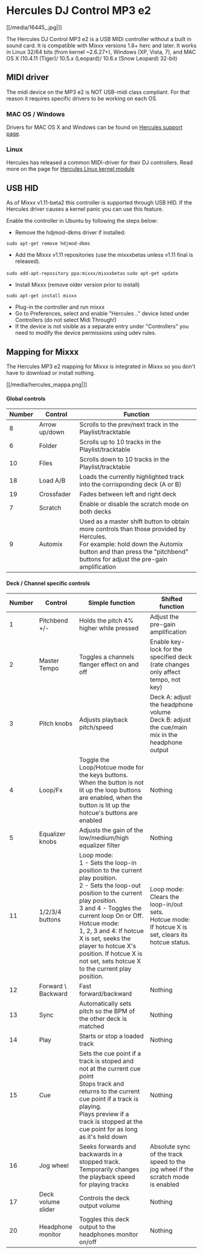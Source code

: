 # Hercules DJ Control MP3 e2

[[/media/16445_.jpg|]]

The Hercules DJ Control MP3 e2 is a USB MIDI controller without a built
in sound card. It is compatible with Mixxx versions 1.8+ herc and later.
It works in Linux 32/64 bits (from kernel \~2.6.27+), Windows (XP,
Vista, 7), and MAC OS X (10.4.11 (Tiger)/ 10.5.x (Leopard)/ 10.6.x (Snow
Leopard) 32-bit)

## MIDI driver

The midi device on the MP3 e2 is NOT USB-midi class compliant. For that
reason it requires specific drivers to be working on each OS.

### MAC OS / Windows

Drivers for MAC OS X and Windows can be found on [Hercules support
page](http://ts.hercules.com/eng/index.php?pg=view_files&gid=17&fid=61&pid=241&cid=1).

### Linux

Hercules has released a common MIDI-driver for their DJ controllers.
Read more on the page for [Hercules Linux kernel
module](Hercules%20Linux%20kernel%20module)

## USB HID

As of Mixxx v1.11-beta2 this controller is supported through USB HID. If
the Hercules driver causes a kernel panic you can use this feature.

Enable the controller in Ubuntu by following the steps below:

  - Remove the hdjmod-dkms driver if installed:

`sudo apt-get remove hdjmod-dkms`

  - Add the Mixxx v1.11 repositories (use the mixxxbetas unless v1.11
    final is released). 

`sudo add-apt-repository ppa:mixxx/mixxxbetas` `sudo apt-get update`

  - Install Mixxx (remove older version prior to install)

`sudo apt-get install mixxx`

  - Plug-in the controller and run mixxx
  - Go to Preferences, select and enable "Hercules .." device listed
    under Controllers (do not select Midi Through\!)
  - If the device is not visible as a separate entry under "Controllers"
    you need to modify the device permissions using udev rules.

## Mapping for Mixxx

The Hercules MP3 e2 mapping for Mixxx is integrated in Mixxx so you
don't have to download or install nothing.

[[/media/hercules_mappa.png|]]

#### Global controls

<table>
<thead>
<tr class="header">
<th>Number</th>
<th>Control</th>
<th>Function</th>
</tr>
</thead>
<tbody>
<tr class="odd">
<td>8</td>
<td>Arrow up/down</td>
<td>Scrolls to the prev/next track in the Playlist/tracktable</td>
</tr>
<tr class="even">
<td>6</td>
<td>Folder</td>
<td>Scrolls up to 10 tracks in the Playlist/tracktable</td>
</tr>
<tr class="odd">
<td>10</td>
<td>Files</td>
<td>Scrolls down to 10 tracks in the Playlist/tracktable</td>
</tr>
<tr class="even">
<td>18</td>
<td>Load A/B</td>
<td>Loads the currently highlighted track into the corrisponding deck (A or B)</td>
</tr>
<tr class="odd">
<td>19</td>
<td>Crossfader</td>
<td>Fades between left and right deck</td>
</tr>
<tr class="even">
<td>7</td>
<td>Scratch</td>
<td>Enable or disable the scratch mode on both decks</td>
</tr>
<tr class="odd">
<td>9</td>
<td>Automix</td>
<td>Used as a master shift button to obtain more controls than those provided by Hercules.<br />
For example: hold down the Automix button and than press the "pitchbend" buttons for adjust the pre-gain amplification</td>
</tr>
</tbody>
</table>

#### Deck / Channel specific controls

<table>
<thead>
<tr class="header">
<th>Number</th>
<th>Control</th>
<th>Simple function</th>
<th>Shifted function</th>
</tr>
</thead>
<tbody>
<tr class="odd">
<td>1</td>
<td>Pitchbend +/-</td>
<td>Holds the pitch 4% higher while pressed</td>
<td>Adjust the pre-gain amplification</td>
</tr>
<tr class="even">
<td>2</td>
<td>Master Tempo</td>
<td>Toggles a channels flanger effect on and off</td>
<td>Enable key-lock for the specified deck (rate changes only affect tempo, not key)</td>
</tr>
<tr class="odd">
<td>3</td>
<td>Pitch knobs</td>
<td>Adjusts playback pitch/speed</td>
<td>Deck A: adjust the headphone volume<br />
Deck B: adjust the cue/main mix in the headphone output</td>
</tr>
<tr class="even">
<td>4</td>
<td>Loop/Fx</td>
<td>Toggle the Loop/Hotcue mode for the keys buttons.<br />
When the button is not lit up the loop buttons are enabled, when the button is lit up the hotcue's buttons are enabled</td>
<td>Nothing</td>
</tr>
<tr class="odd">
<td>5</td>
<td>Equalizer knobs</td>
<td>Adjusts the gain of the low/medium/high equalizer filter</td>
<td>Nothing</td>
</tr>
<tr class="even">
<td>11</td>
<td>1/2/3/4 buttons</td>
<td>Loop mode:<br />
1 - Sets the loop-in position to the current play position.<br />
2 - Sets the loop-out position to the current play position.<br />
3 and 4 - Toggles the current loop On or Off.<br />
Hotcue mode:<br />
1, 2, 3 and 4: If hotcue X is set, seeks the player to hotcue X's position. If hotcue X is not set, sets hotcue X to the current play position.</td>
<td>Loop mode:<br />
Clears the loop-in/out sets.<br />
Hotcue mode:<br />
If hotcue X is set, clears its hotcue status.</td>
</tr>
<tr class="odd">
<td>12</td>
<td>Forward \ Backward</td>
<td>Fast forward/backward</td>
<td>Nothing</td>
</tr>
<tr class="even">
<td>13</td>
<td>Sync</td>
<td>Automatically sets pitch so the BPM of the other deck is matched</td>
<td>Nothing</td>
</tr>
<tr class="odd">
<td>14</td>
<td>Play</td>
<td>Starts or stop a loaded track</td>
<td>Nothing</td>
</tr>
<tr class="even">
<td>15</td>
<td>Cue</td>
<td>Sets the cue point if a track is stoped and not at the current cue point<br />
Stops track and returns to the current cue point if a track is playing.<br />
Plays preview if a track is stopped at the cue point for as long as it's held down</td>
<td>Nothing</td>
</tr>
<tr class="odd">
<td>16</td>
<td>Jog wheel</td>
<td>Seeks forwards and backwards in a stopped track.<br />
Temporarily changes the playback speed for playing tracks</td>
<td>Absolute sync of the track speed to the jog wheel if the scratch mode is enabled</td>
</tr>
<tr class="even">
<td>17</td>
<td>Deck volume slider</td>
<td>Controls the deck output volume</td>
<td>Nothing</td>
</tr>
<tr class="odd">
<td>20</td>
<td>Headphone monitor</td>
<td>Toggles this deck output to the headphones monitor on/off</td>
<td>Nothing</td>
</tr>
</tbody>
</table>
